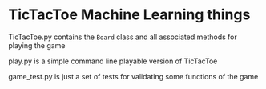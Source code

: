 # TicTacToe Machine Learning things

TicTacToe.py contains the `Board` class and all associated methods for playing the game

play.py is a simple command line playable version of TicTacToe

game_test.py is just a set of tests for validating some functions of the game
